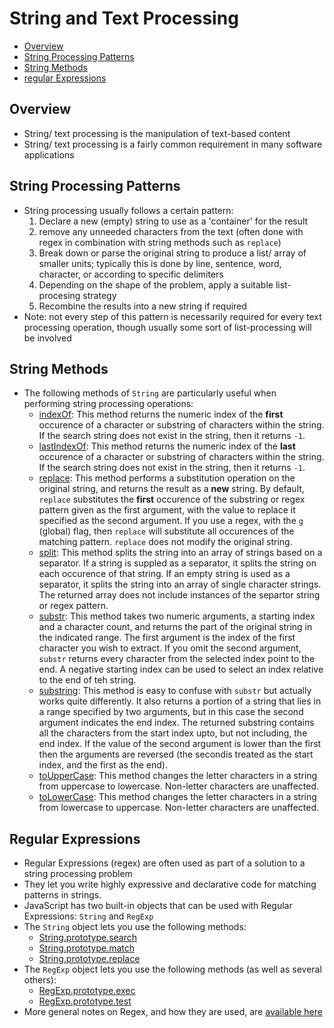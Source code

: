 # String and Text Processing

  * [Overview](#overview)
  * [String Processing Patterns](#string-processing-patterns)
  * [String Methods](#string-methods)
  * [regular Expressions](#regex)


## Overview

  * String/ text processing is the manipulation of text-based content
  * String/ text processing is a fairly common requirement in many software applications

## String Processing Patterns

  * String processing usually follows a certain pattern:
    1. Declare a new (empty) string to use as a 'container' for the result
    2. remove any unneeded characters from the text (often done with regex in combination with string methods such as `replace`)
    3. Break down or parse the original string to produce a list/ array of smaller units; typically this is done by line, sentence, word, character, or according to specific delimiters
    4. Depending on the shape of the problem, apply a suitable list-procesing strategy
    5. Recombine the results into a new string if required
  * Note: not every step of this pattern is necessarily required for every text processing operation, though usually some sort of list-processing will be involved

## String Methods

  * The following methods of `String` are particularly useful when performing string processing operations:
    * [indexOf](https://developer.mozilla.org/en-US/docs/Web/JavaScript/Reference/Global_Objects/String/indexOf): This method returns the numeric index of the **first** occurence of a character or substring of characters within the string. If the search string does not exist in the string, then it returns `-1`.
    * [lastIndexOf](https://developer.mozilla.org/en-US/docs/Web/JavaScript/Reference/Global_Objects/String/lastIndexOf): This method returns the numeric index of the **last** occurence of a character or substring of characters within the string. If the search string does not exist in the string, then it returns `-1`.
    * [replace](https://developer.mozilla.org/en-US/docs/Web/JavaScript/Reference/Global_Objects/String/replace): This method performs a substitution operation on the original string, and returns the result as a **new** string. By default, `replace` substitutes the **first** occurence of the substring or regex pattern given as the first argument, with the value to replace it specified as the second argument. If you use a regex, with the `g` (global) flag, then `replace` will substitute all occurences of the matching pattern. `replace` does not modify the original string.
    * [split](https://developer.mozilla.org/en-US/docs/Web/JavaScript/Reference/Global_Objects/String/split): This method splits the string into an array of strings based on a separator. If a string is suppled as a separator, it splits the string on each occurence of that string. If an empty string is used as a separator, it splits the string into an array of single character strings. The returned array does not include instances of the separtor string or regex pattern.
    * [substr](https://developer.mozilla.org/en-US/docs/Web/JavaScript/Reference/Global_Objects/String/substr): This method takes two numeric arguments, a starting index and a character count, and returns the part of the original string in the indicated range. The first argument is the index of the first character you wish to extract. If you omit the second argument, `substr` returns every character from the selected index point to the end. A negative starting index can be used to select an index relative to the end of teh string.
    * [substring](https://developer.mozilla.org/en-US/docs/Web/JavaScript/Reference/Global_Objects/String/substring): This method is easy to confuse with `substr` but actually works quite differently. It also returns a portion of a string that lies in a range specified by two arguments, but in this case the second argument indicates the end index. The returned substring contains all the characters from the start index upto, but not including, the end index. If the value of the second argument is lower than the first then the arguments are reversed (the secondis treated as the start index, and the first as the end).
    * [toUpperCase](https://developer.mozilla.org/en-US/docs/Web/JavaScript/Reference/Global_Objects/String/toLowerCase): This method changes the letter characters in a string from uppercase to lowercase. Non-letter characters are unaffected.
    * [toLowerCase](https://developer.mozilla.org/en-US/docs/Web/JavaScript/Reference/Global_Objects/String/toUpperCase): This method changes the letter characters in a string from lowercase to uppercase. Non-letter characters are unaffected.

## Regular Expressions

  * Regular Expressions (regex) are often used as part of a solution to a string processing problem
  * They let you write highly expressive and declarative code for matching patterns in strings.
  * JavaScript has two built-in objects that can be used with Regular Expressions: `String` and `RegExp`
  * The `String` object lets you use the following methods:
    * [String.prototype.search](https://developer.mozilla.org/en-US/docs/Web/JavaScript/Reference/Global_Objects/String/search)
    * [String.prototype.match](https://developer.mozilla.org/en-US/docs/Web/JavaScript/Reference/Global_Objects/String/match)
    * [String.prototype.replace](https://developer.mozilla.org/en-US/docs/Web/JavaScript/Reference/Global_Objects/String/replace)
  * The `RegExp` object lets you use the following methods (as well as several others):
    * [RegExp.prototype.exec](https://developer.mozilla.org/en-US/docs/Web/JavaScript/Reference/Global_Objects/RegExp/exec)
    * [RegExp.prototype.test](https://developer.mozilla.org/en-US/docs/Web/JavaScript/Reference/Global_Objects/RegExp/test)
  * More general notes on Regex, and how they are used, are [available here](#)
